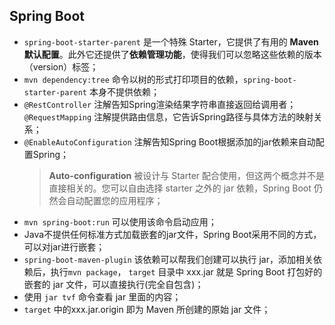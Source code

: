 ## Spring Boot

- `spring-boot-starter-parent` 是一个特殊 Starter，它提供了有用的 **Maven 默认配置**。此外它还提供了**依赖管理功能**，使得我们可以忽略这些依赖的版本（version）标签；
- `mvn dependency:tree` 命令以树的形式打印项目的依赖，`spring-boot-starter-parent` 本身不提供依赖；
- `@RestController` 注解告知Spring渲染结果字符串直接返回给调用者； `@RequestMapping` 注解提供路由信息，它告诉Spring路径与具体方法的映射关系；
- `@EnableAutoConfiguration` 注解告知Spring Boot根据添加的jar依赖来自动配置Spring；
  > **Auto-configuration** 被设计与 Starter 配合使用，但这两个概念并不是直接相关的。您可以自由选择 starter 之外的 jar 依赖，Spring Boot 仍然会自动配置您的应用程序；
- `mvn spring-boot:run` 可以使用该命令启动应用；
- Java不提供任何标准方式加载嵌套的jar文件，Spring Boot采用不同的方式，可以对jar进行嵌套；
- `spring-boot-maven-plugin` 该依赖可以帮我们创建可以执行 jar，添加相关依赖后，执行`mvn package`， `target` 目录中 xxx.jar 就是 Spring Boot 打包好的嵌套的 jar 文件，可以直接执行(完全自包含)；
- 使用 `jar tvf` 命令查看 jar 里面的内容；
- `target` 中的xxx.jar.origin 即为 Maven 所创建的原始 jar 文件；